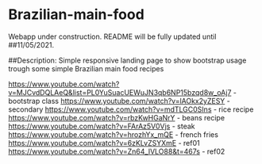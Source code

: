 # Brazilian-main-food

Webapp under construction. README will be fully updated until ##11/05/2021.

##Description: Simple responsive landing page to show bootstrap usage trough some simple Brazilian main food recipes

https://www.youtube.com/watch?v=MJCvdDQLAeQ&list=PL0YuSuacUEWuJN3qb6NP15bzqd8w_oAj7 - bootstrap class
https://www.youtube.com/watch?v=lAOkx2yZESY - secondary
https://www.youtube.com/watch?v=mdTLGC0SIns - rice recipe
https://www.youtube.com/watch?v=rbzKwHGaNrY - beans recipe
https://www.youtube.com/watch?v=FArAz5V0Vjs - steak
https://www.youtube.com/watch?v=hrozhYx_mQE - french fries
https://www.youtube.com/watch?v=6zKLvZSYXmE - ref01
https://www.youtube.com/watch?v=Zn64_IVLO88&t=467s - ref02